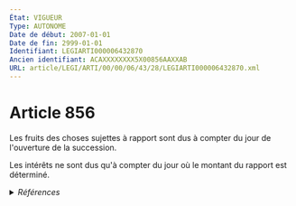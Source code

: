 ```yaml
---
État: VIGUEUR
Type: AUTONOME
Date de début: 2007-01-01
Date de fin: 2999-01-01
Identifiant: LEGIARTI000006432870
Ancien identifiant: ACAXXXXXXXX5X00856AAXXAB
URL: article/LEGI/ARTI/00/00/06/43/28/LEGIARTI000006432870.xml
---
```


<h1>Article 856</h1>

Les fruits des choses sujettes à rapport sont dus à compter du jour de
l'ouverture de la succession.<br />

Les intérêts ne sont dus qu'à compter du jour où le montant du rapport est
déterminé.


<details>
  <summary><em>Références</em></summary>

  <h2>Articles faisant référence à l'article</h2>
  
  <ul>
    <li>
      <a href="https://legal.tricoteuses.fr//redirection/LEGIARTI000006284837?vers=git&vers=legifrance">LOI n° 2006-728 du 23 juin 2006 portant réforme des successions et des libéralités - article 3 ENTIEREMENT_MODIF</a> MODIFICATION cible
    </li>
    <li>
      <a href="https://legal.tricoteuses.fr//redirection/LEGIARTI000006284839?vers=git&vers=legifrance">LOI n° 2006-728 du 23 juin 2006 portant réforme des successions et des libéralités - article 5 ENTIEREMENT_MODIF</a> MODIFICATION cible
    </li>
  </ul>
  
  <h2>Références faites par l'article</h2>
  
  <ul>
    <li>
      CODIFICATION source Loi 1803-04-19
    </li>
    <li>
      2006-06-23 MODIFICATION source <a href="https://legal.tricoteuses.fr//redirection/LEGIARTI000006284837?vers=git&vers=legifrance">LOI n° 2006-728 du 23 juin 2006 portant réforme des successions et des libéralités - article 3 ENTIEREMENT_MODIF</a>
    </li>
    <li>
      2006-06-23 MODIFICATION source <a href="https://legal.tricoteuses.fr//redirection/LEGIARTI000006284839?vers=git&vers=legifrance">LOI n° 2006-728 du 23 juin 2006 portant réforme des successions et des libéralités - article 5 ENTIEREMENT_MODIF</a>
    </li>
  </ul>
</details>
